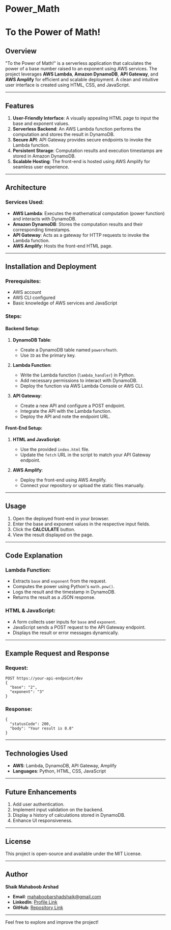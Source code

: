 # Power_Math
# To the Power of Math!

## Overview

"To the Power of Math!" is a serverless application that calculates the power of a base number raised to an exponent using AWS services. The project leverages **AWS Lambda**, **Amazon DynamoDB**, **API Gateway**, and **AWS Amplify** for efficient and scalable deployment. A clean and intuitive user interface is created using HTML, CSS, and JavaScript.

---

## Features

1. **User-Friendly Interface**: A visually appealing HTML page to input the base and exponent values.
2. **Serverless Backend**: An AWS Lambda function performs the computation and stores the result in DynamoDB.
3. **Secure API**: API Gateway provides secure endpoints to invoke the Lambda function.
4. **Persistent Storage**: Computation results and execution timestamps are stored in Amazon DynamoDB.
5. **Scalable Hosting**: The front-end is hosted using AWS Amplify for seamless user experience.

---

## Architecture

### Services Used:
- **AWS Lambda**: Executes the mathematical computation (power function) and interacts with DynamoDB.
- **Amazon DynamoDB**: Stores the computation results and their corresponding timestamps.
- **API Gateway**: Acts as a gateway for HTTP requests to invoke the Lambda function.
- **AWS Amplify**: Hosts the front-end HTML page.

---

## Installation and Deployment

### Prerequisites:
- AWS account
- AWS CLI configured
- Basic knowledge of AWS services and JavaScript

### Steps:

#### Backend Setup:
1. **DynamoDB Table**:
   - Create a DynamoDB table named `powerofmath`.
   - Use `ID` as the primary key.

2. **Lambda Function**:
   - Write the Lambda function (`lambda_handler`) in Python.
   - Add necessary permissions to interact with DynamoDB.
   - Deploy the function via AWS Lambda Console or AWS CLI.

3. **API Gateway**:
   - Create a new API and configure a POST endpoint.
   - Integrate the API with the Lambda function.
   - Deploy the API and note the endpoint URL.

#### Front-End Setup:
1. **HTML and JavaScript**:
   - Use the provided `index.html` file.
   - Update the `fetch` URL in the script to match your API Gateway endpoint.

2. **AWS Amplify**:
   - Deploy the front-end using AWS Amplify.
   - Connect your repository or upload the static files manually.

---

## Usage

1. Open the deployed front-end in your browser.
2. Enter the base and exponent values in the respective input fields.
3. Click the **CALCULATE** button.
4. View the result displayed on the page.

---

## Code Explanation

### Lambda Function:
- Extracts `base` and `exponent` from the request.
- Computes the power using Python's `math.pow()`.
- Logs the result and the timestamp in DynamoDB.
- Returns the result as a JSON response.

### HTML & JavaScript:
- A form collects user inputs for `base` and `exponent`.
- JavaScript sends a POST request to the API Gateway endpoint.
- Displays the result or error messages dynamically.

---

## Example Request and Response

### Request:
```
POST https://your-api-endpoint/dev
{
  "base": "2",
  "exponent": "3"
}
```

### Response:
```
{
  "statusCode": 200,
  "body": "Your result is 8.0"
}
```

---

## Technologies Used

- **AWS**: Lambda, DynamoDB, API Gateway, Amplify
- **Languages**: Python, HTML, CSS, JavaScript

---

## Future Enhancements

1. Add user authentication.
2. Implement input validation on the backend.
3. Display a history of calculations stored in DynamoDB.
4. Enhance UI responsiveness.

---

## License

This project is open-source and available under the MIT License.

---

## Author

**Shaik Mahaboob Arshad**  
- **Email**: mahaboobarshadshaik@gmail.com  
- **LinkedIn**: [Profile Link](https://www.linkedin.com/in/mahaboob-arshad-shaik-99078924a)  
- **GitHub**: [Repository Link](https://github.com/ss9611)

---

Feel free to explore and improve the project!

